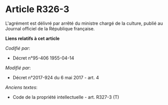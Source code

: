 # Article R326-3

L'agrément est délivré par arrêté du ministre chargé de la culture, publié au Journal officiel de la République française.

**Liens relatifs à cet article**

_Codifié par_:

  - Décret n°95-406 1955-04-14

_Modifié par_:

  - Décret n°2017-924 du 6 mai 2017 - art. 4

_Anciens textes_:

  - Code de la propriété intellectuelle - art. R327-3 (T)
